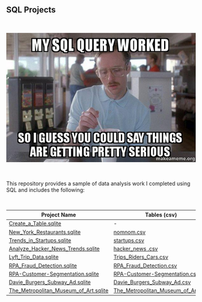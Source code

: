 ## SQL Projects

</br>

![sql meme](img/my-sql-query.jpg)

</br>

This repository provides a sample of data analysis work I completed using SQL and includes the following:

</br>

Project Name  | Tables (csv)   |
------------- | ------------- |
[Create_a_Table.sqlite](https://github.com/RdEl00/SQL_Codecademy/blob/master/Create_a_Table.sqlite)  | -
[New_York_Restaurants.sqlite](https://github.com/RdEl00/SQL_Codecademy/blob/master/New_York_Restaurants.sqlite)  | [nomnom.csv](https://github.com/RdEl00/SQL_Codecademy/blob/master/tables/nomnom.csv)
[Trends_in_Startups.sqlite](https://github.com/RdEl00/SQL_Codecademy/blob/master/Trends_in_Startups.sqlite)  | [startups.csv](https://github.com/RdEl00/SQL_Codecademy/blob/master/tables/startups.csv)
[Analyze_Hacker_News_Trends.sqlite](https://github.com/RdEl00/SQL_Codecademy/blob/master/Analyze_Hacker_News_Trends.sqlite)  | [hacker_news .csv](https://github.com/RdEl00/SQL_Codecademy/blob/master/tables/hacker_news%20.csv)
[Lyft_Trip_Data.sqlite](https://github.com/RdEl00/SQL_Codecademy/blob/master/Lyft_Trip_Data.sqlite)  | [Trips_Riders_Cars.csv](https://github.com/RdEl00/SQL_Codecademy/blob/master/tables/Trips_Riders_Cars.csv)
[RPA_Fraud_Detection.sqlite](https://github.com/RdEl00/SQL_Codecademy/blob/master/RPA_Fraud_Detection.sqlite)  | [RPA_Fraud_Detection.csv](https://github.com/RdEl00/SQL_Codecademy/blob/master/tables/RPA_Fraud_Detection.csv)
[RPA-Customer-Segmentation.sqlite](https://github.com/RdEl00/SQL_Codecademy/blob/master/RPA-Customer-Segmentation.sqlite)  | [RPA-Customer-Segmentation.csv](https://github.com/RdEl00/SQL_Codecademy/blob/master/tables/RPA-Customer-Segmentation.csv)
[Davie_Burgers_Subway_Ad.sqlite](https://github.com/RdEl00/SQL_Codecademy/blob/master/Davie_Burgers_Subway_Ad.sqlite)  | [Davie_Burgers_Subway_Ad.csv](https://github.com/RdEl00/SQL_Codecademy/blob/master/tables/Davie_Burgers_Subway_Ad.csv)
[The_Metropolitan_Museum_of_Art.sqlite](https://github.com/RdEl00/SQL_Codecademy/blob/master/The_Metropolitan_Museum_of_Art.sqlite)  | [The_Metropolitan_Museum_of_Art.csv](https://github.com/RdEl00/SQL_Codecademy/blob/master/tables/The_Metropolitan_Museum_of_Art.csv)







